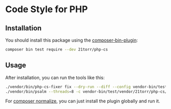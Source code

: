 Code Style for PHP
==================

Installation
------------

You should install this package using the [composer-bin-plugin]:

```bash
composer bin test require --dev 21torr/php-cs
```

Usage
-----

After installation, you can run the tools like this:

```bash
./vendor/bin/php-cs-fixer fix --dry-run --diff --config vendor-bin/test/vendor/21torr/php-cs/.php_cs.dist
./vendor/bin/psalm --threads=8 -c vendor-bin/test/vendor/21torr/php-cs/psalm.xml
```

For [composer normalize], you can just install the plugin globally and run it.


[composer-bin-plugin]: https://github.com/bamarni/composer-bin-plugin
[composer normalize]: https://packagist.org/packages/ergebnis/composer-normalize